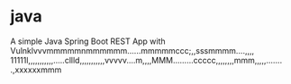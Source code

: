 # java

A simple Java Spring Boot REST App with Vulnklvvvmmmmmnmmmmmm......mmmmmccc;,,sssmmmm....,,,,
11111l,,,,,,,,,,,.....cllld,,,,,,,,,,,vvvvv....m,,,,MMM.........ccccc,,,,,,,,mmm,,,,,.......
.,xxxxxxmmm

